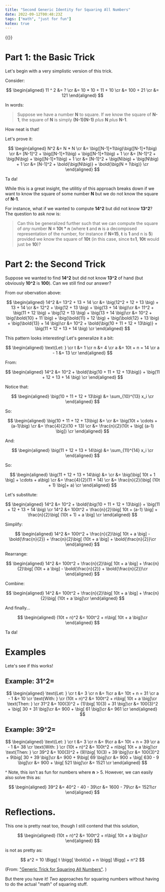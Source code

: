 ```yaml
---
title: "Second Generic Identity for Squaring All Numbers"
date: 2022-09-12T00:48:23Z
tags: ["math", "just for fun"]
katex: true
---
```


{{<toc>}}

# Part 1: the Basic Trick

Let's begin with a very simplistic version of this trick. 

Consider:

$$
\begin{aligned}
11 ^ 2 &= ? \cr
&= 10 * 10 + 11 + 10 \cr
&= 100 + 21 \cr
&= 121
\end{aligned}
$$

In words:

> Suppose we have a number **N** to square. If we know the square of **N-1**, the square of **N** is simply **(N-1)(N-1)** _plus_ **N** _plus_ **N-1**.

How neat is that!

Let's prove it:

$$
\begin{aligned}
N^2 &= N * N \cr
&= \big([N-1]+1\big)\big([N-1]+1\big) \cr
&= [N-1]^2 + \big([N-1]+1\big) + \big([N-1]+1\big) + 1 \cr
&= [N-1]^2 + \big(N\big) + \big([N-1]+1\big) + 1 \cr
&= [N-1]^2 + \big(N\big) + \big(N\big) + 1 \cr
&= [N-1]^2 + \bold{\big(N\big)} + \bold{\big(N + 1\big)} \cr
\end{aligned}
$$

Ta da!

While this is a great insight, the utilitiy of this approach breaks down if we want to know the square of some number **N** but we do not know the square of **N-1**.

For instance, what if we wanted to compute **14^2** but did not know **13^2**? The question to ask now is:

> Can this be generalized further such that we can compute the square of _any_ number **N = 10t * n** (where **t** and **n** is a decomposed representation of the number, for instance if **N=15**, **t** is **1** and n is **5**) provided we know the square of **10t** (in this case, since **t=1**, **10t** would just be **10**)?


# Part 2: the Second Trick

Suppose we wanted to find **14^2** but did not know **13^2** of hand (but obviously **10^2** is **100**). Can we still find our answer? 

From our obervation above:

$$
\begin{aligned}
14^2 &= 13^2 + 13 + 14 \cr
&= \big(12^2 + 12 + 13 \big) + 13 + 14 \cr
&= 12^2 + \big(12 + 13 \big) + \big(13 + 14 \big)\cr
&= 11^2 + \big(11 + 12 \big) + \big(12 + 13 \big) + \big(13 + 14 \big)\cr
&= 10^2 + \big(\bold{10} + 11 \big) + \big(\bold{11} + 12 \big) + \big(\bold{12} + 13 \big) + \big(\bold{13} + 14 \big)\cr
&= 10^2 + \bold{\big(10 + 11 + 12 + 13\big)} + \big(11 + 12 + 13 + 14 \big) \cr
\end{aligned}
$$

This pattern looks interesting! Let's generalize it a bit:

$$
\begin{aligned}
\text{Let: } \cr
t &= 1 \cr
n &= 4 \cr
a &= 10t + n = 14 \cr
a - 1 &= 13 \cr
\end{aligned}
$$

From:

$$
\begin{aligned}
14^2 &= 10^2 + \bold{\big(10 + 11 + 12 + 13\big)} + \big(11 + 12 + 13 + 14 \big) \cr
\end{aligned}
$$

Notice that:

$$
\begin{aligned}
\big(10 + 11 + 12 + 13\big) &= \sum_{10}^{13} x_i \cr
\end{aligned}
$$

So:

$$
\begin{aligned}
\big(10 + 11 + 12 + 13\big) &= \cr
&= \big(10t + \cdots + (a-1)\big) \cr
&= \frac{4}{2}(10 + 13) \cr
&= \frac{n}{2}(10t + \big[ (a-1) \big]) \cr
\end{aligned}
$$

And:

$$
\begin{aligned}
\big(11 + 12 + 13 + 14\big) &= \sum_{11}^{14} x_i \cr
\end{aligned}
$$

So:

$$
\begin{aligned}
\big(11 + 12 + 13 + 14\big) &= \cr
&= \big(\big[ 10t + 1 \big] + \cdots + a\big) \cr
&= \frac{4}{2}(11 + 14) \cr
&= \frac{n}{2}(\big[ (10t + 1) \big]+ a) \cr
\end{aligned}
$$


Let's substitute:

$$
\begin{aligned}
14^2 &= 10^2 + \bold{\big(10 + 11 + 12 + 13\big)} + \big(11 + 12 + 13 + 14 \big) \cr
14^2 &= 100t^2 + \frac{n}{2}\big[ 10t + (a-1) \big] + \frac{n}{2}\big[ (10t + 1) + a \big] \cr
\end{aligned}
$$

Simplify:

$$
\begin{aligned}
14^2 &= 100t^2 + \frac{n}{2}\big[ 10t + a \big] - \bold{\frac{n}{2}} + \frac{n}{2}\big[ (10t + a \big] + \bold{\frac{n}{2}}\cr
\end{aligned}
$$

Rearrange:

$$
\begin{aligned}
14^2 &= 100t^2 + \frac{n}{2}\big[ 10t + a \big] + \frac{n}{2}\big[ (10t + a \big] - \bold{\frac{n}{2}} + \bold{\frac{n}{2}}\cr
\end{aligned}
$$

Combine:

$$
\begin{aligned}
14^2 &= 100t^2 + \frac{n}{2}\big[ 10t + a \big] + \frac{n}{2}\big[ (10t + a \big]\cr
\end{aligned}
$$

And finally...

>
$$
\begin{aligned}
(10t + n)^2 &= 100t^2 + n\big[ 10t + a \big]\cr
\end{aligned}
$$

Ta da!



# Examples

Lete's see if this works!

## Example: **31^2=**

$$
\begin{aligned}
\text{Let: } \cr
t &= 3 \cr
n &= 1\cr
a &= 10t + n = 31 \cr
a - 1 &= 10 \cr
\text{With: } \cr
(10t + n)^2 &= 100t^2 + n\big[ 10t + a \big]\cr 
\text{Then: } \cr
31^2 &= 100(3)^2 + (1)\big[ 10(3) + 31 \big]\cr
&= 100(3)^2 + \big[ 30 + 31 \big]\cr
&= 900 + \big[ 61 \big]\cr
&= 961 \cr
\end{aligned}
$$

## Example: **39^2=**

$$
\begin{aligned}
\text{Let: } \cr
t &= 3 \cr
n &= 9\cr
a &= 10t + n = 39 \cr
a - 1 &= 38 \cr
\text{With: } \cr
(10t + n)^2 &= 100t^2 + n\big[ 10t + a \big]\cr 
\text{Then: } \cr
39^2 &= 100(3)^2 + (9)\big[ 10(3) + 39 \big]\cr
&= 100(3)^2 + 9\big[ 30 + 39 \big]\cr
&= 900 + 9\big[ 69 \big]\cr
&= 900 + \big[ 630 - 9 \big]\cr
&= 900 + \big[ 521 \big]\cr
&= 1521 \cr
\end{aligned}
$$

^ Note, this isn't as fun for numbers where **n** > 5. However, we can easily also solve this as:

$$
\begin{aligned}
39^2 &= 40^2 - 40 - 39\cr
&= 1600 - 79\cr
&= 1521\cr
\end{aligned}
$$

# Reflections.

This one is pretty neat too, though I still contend that this solution,

>
$$
\begin{aligned}
(10t + n)^2 &= 100t^2 + n\big[ 10t + a \big]\cr
\end{aligned}
$$


is not as pretty as:

>
$$
a^2 = 10 \Bigg[ t \bigg[ \bold{a} + n \bigg] \Bigg] + n^2
$$

(From: ["Generic Trick for Squaring All Numbers"](/dev/posts/generic-trick-for-squaring-all-numbers/). )

But there you have it! _Two_ approaches for squaring numbers without having to do the actual "math" of squaring stuff.

